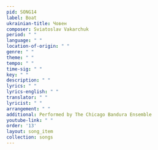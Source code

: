 ```yaml
---
pid: SONG14
label: Boat
ukrainian-title: Човен
composer: Sviatoslav Vakarchuk
period: " "
language: " "
location-of-origin: " "
genre: " "
theme: " "
tempo: " "
time-sig: " "
key: " "
description: " "
lyrics: " "
lyrics-english: " "
translator: " "
lyricist: " "
arrangement: " "
additional: Performed by The Chicago Bandura Ensemble
youtube-link: " "
order: '13'
layout: song_item
collection: songs
---
```

